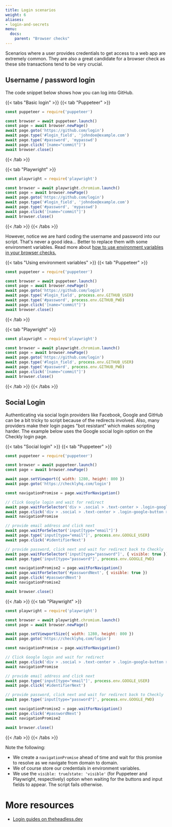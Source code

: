 ```yaml
---
title: Login scenarios
weight: 6
aliases:
- login-and-secrets
menu:
  docs:
    parent: "Browser checks"
---
```


Scenarios where a user provides credentials to get access to a web app are extremely common. They are also
a great candidate for a browser check as these site transactions tend to be very crucial. 

## Username / password login

The code snippet below shows how you can log into GitHub.

{{< tabs "Basic login" >}}
{{< tab "Puppeteer" >}}
```javascript
const puppeteer = require('puppeteer')

const browser = await puppeteer.launch()
const page = await browser.newPage()
await page.goto('https://github.com/login')
await page.type('#login_field', 'johndoe@example.com')
await page.type('#password', 'mypasswd')
await page.click('[name="commit"]')
await browser.close()
```
{{< /tab >}}

{{< tab "Playwright" >}}
```javascript
const playwright = require('playwright')

const browser = await playwright.chromium.launch()
const page = await browser.newPage()
await page.goto('https://github.com/login')
await page.type('#login_field', 'johndoe@example.com')
await page.type('#password', 'mypasswd')
await page.click('[name="commit"]')
await browser.close()
```
{{< /tab >}}
{{< /tabs >}}

However, notice we are hard coding the username and password into our script. That's never a good idea...
Better to replace them with some environment variables. Read more about [how to use environment variables in your browser checks.](/docs/browser-checks/variables/)

{{< tabs "Using environment variables" >}}
{{< tab "Puppeteer" >}}
```javascript
const puppeteer = require('puppeteer')

const browser = await puppeteer.launch()
const page = await browser.newPage()
await page.goto('https://github.com/login')
await page.type('#login_field', process.env.GITHUB_USER)
await page.type('#password', process.env.GITHUB_PWD)
await page.click('[name="commit"]')
await browser.close()
```
{{< /tab >}}

{{< tab "Playwright" >}}
```javascript
const playwright = require('playwright')

const browser = await playwright.chromium.launch()
const page = await browser.newPage()
await page.goto('https://github.com/login')
await page.type('#login_field', process.env.GITHUB_USER)
await page.type('#password', process.env.GITHUB_PWD)
await page.click('[name="commit"]')
await browser.close()
```
{{< /tab >}}
{{< /tabs >}}

## Social Login

Authenticating via social login providers like Facebook, Google and GitHub can be a bit tricky to script because of the 
redirects involved. Also, many providers make their login pages "bot resistant" which makes scripting harder. The example 
below uses the Google social login option on the Checkly login page.

{{< tabs "Social login" >}}
{{< tab "Puppeteer" >}}
```javascript
const puppeteer = require('puppeteer')

const browser = await puppeteer.launch()
const page = await browser.newPage()

await page.setViewport({ width: 1280, height: 800 })
await page.goto('https://checklyhq.com/login')

const navigationPromise = page.waitForNavigation()

// Click Google login and wait for redirect
await page.waitForSelector('div > .social > .text-center > .login-google-button > span')
await page.click('div > .social > .text-center > .login-google-button > span')
await navigationPromise

// provide email address and click next
await page.waitForSelector('input[type="email"]')
await page.type('input[type="email"]', process.env.GOOGLE_USER)
await page.click('#identifierNext')

// provide password, click next and wait for redirect back to Checkly
await page.waitForSelector('input[type="password"]', { visible: true })
await page.type('input[type="password"]', process.env.GOOGLE_PWD)  

const navigationPromise2 = page.waitForNavigation()
await page.waitForSelector('#passwordNext', { visible: true })
await page.click('#passwordNext')
await navigationPromise2

await browser.close()
```
{{< /tab >}}
{{< tab "Playwright" >}}
```javascript
const playwright = require('playwright')

const browser = await playwright.chromium.launch()
const page = await browser.newPage()

await page.setViewportSize({ width: 1280, height: 800 })
await page.goto('https://checklyhq.com/login')

const navigationPromise = page.waitForNavigation()

// Click Google login and wait for redirect
await page.click('div > .social > .text-center > .login-google-button > span')
await navigationPromise

// provide email address and click next
await page.type('input[type="email"]', process.env.GOOGLE_USER)
await page.click('#identifierNext')

// provide password, click next and wait for redirect back to Checkly
await page.type('input[type="password"]', process.env.GOOGLE_PWD)  

const navigationPromise2 = page.waitForNavigation()
await page.click('#passwordNext')
await navigationPromise2

await browser.close()
```
{{< /tab >}}
{{< /tabs >}}

Note the following:

- We create a `navigationPromise` ahead of time and wait for this promise to resolve as we navigate from domain to domain.
- We of course store our credentials in environment variables.
- We use the `visible: true`/`state: 'visible'` (for Puppeteer and Playwright, respectively) option when waiting for the buttons and input fields to appear. The script fails otherwise.

# More resources

- [Login guides on theheadless.dev](https://theheadless.dev/tag/login/)